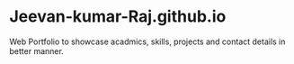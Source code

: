 # Jeevan-kumar-Raj.github.io
Web Portfolio to showcase acadmics, skills, projects and contact details in better manner.
